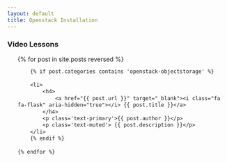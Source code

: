 ```yaml
---
layout: default
title: Openstack Installation
---
```


<style>
ul.mod {
	line-height: 110%;
}
</style>

### Video Lessons
<ul class='mod'>
	{% for post in site.posts reversed %}

		{% if post.categories contains 'openstack-objectstorage' %}
		
		<li>
			<h4>	
				<a href="{{ post.url }}" target="_blank"><i class="fa fa-flask" aria-hidden="true"></i> {{ post.title }}</a>
			</h4>
			<p class='text-primary'>{{ post.author }}</p>
			<p class='text-muted'> {{ post.description }}</p>
		</li>
		{% endif %}
		
	{% endfor %}

</ul>
